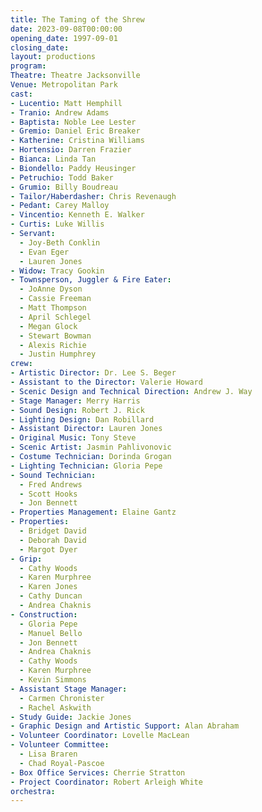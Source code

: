 ```yaml
---
title: The Taming of the Shrew
date: 2023-09-08T00:00:00
opening_date: 1997-09-01
closing_date:
layout: productions
program:
Theatre: Theatre Jacksonville
Venue: Metropolitan Park
cast:
- Lucentio: Matt Hemphill
- Tranio: Andrew Adams
- Baptista: Noble Lee Lester
- Gremio: Daniel Eric Breaker
- Katherine: Cristina Williams
- Hortensio: Darren Frazier
- Bianca: Linda Tan
- Biondello: Paddy Heusinger
- Petruchio: Todd Baker
- Grumio: Billy Boudreau
- Tailor/Haberdasher: Chris Revenaugh
- Pedant: Carey Malloy
- Vincentio: Kenneth E. Walker
- Curtis: Luke Willis
- Servant:
  - Joy-Beth Conklin
  - Evan Eger
  - Lauren Jones
- Widow: Tracy Gookin
- Townsperson, Juggler & Fire Eater:
  - JoAnne Dyson
  - Cassie Freeman
  - Matt Thompson
  - April Schlegel
  - Megan Glock
  - Stewart Bowman
  - Alexis Richie
  - Justin Humphrey
crew:
- Artistic Director: Dr. Lee S. Beger
- Assistant to the Director: Valerie Howard
- Scenic Design and Technical Direction: Andrew J. Way
- Stage Manager: Merry Harris
- Sound Design: Robert J. Rick
- Lighting Design: Dan Robillard
- Assistant Director: Lauren Jones
- Original Music: Tony Steve
- Scenic Artist: Jasmin Pahlivonovic
- Costume Technician: Dorinda Grogan
- Lighting Technician: Gloria Pepe
- Sound Technician:
  - Fred Andrews
  - Scott Hooks
  - Jon Bennett
- Properties Management: Elaine Gantz
- Properties:
  - Bridget David
  - Deborah David
  - Margot Dyer
- Grip:
  - Cathy Woods
  - Karen Murphree
  - Karen Jones
  - Cathy Duncan
  - Andrea Chaknis
- Construction:
  - Gloria Pepe
  - Manuel Bello
  - Jon Bennett
  - Andrea Chaknis
  - Cathy Woods
  - Karen Murphree
  - Kevin Simmons
- Assistant Stage Manager:
  - Carmen Chronister
  - Rachel Askwith
- Study Guide: Jackie Jones
- Graphic Design and Artistic Support: Alan Abraham
- Volunteer Coordinator: Lovelle MacLean
- Volunteer Committee:
  - Lisa Braren
  - Chad Royal-Pascoe
- Box Office Services: Cherrie Stratton
- Project Coordinator: Robert Arleigh White
orchestra:
---
```

